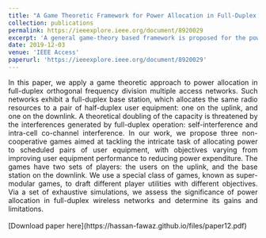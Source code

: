 ```yaml
---
title: "A Game Theoretic Framework for Power Allocation in Full-Duplex Wireless Networks"
collection: publications
permalink: https://ieeexplore.ieee.org/document/8920029
excerpt: 'A general game-theory based framework is proposed for the power allocation problem in full-duplex wireless networks.'
date: 2019-12-03
venue: 'IEEE Access'
paperurl: 'https://ieeexplore.ieee.org/document/8920029'
---
```

<div style="text-align: justify;">
In this paper, we apply a game theoretic approach to power allocation in full-duplex orthogonal frequency division multiple access networks. Such networks exhibit a full-duplex base station, which allocates the same radio resources to a pair of half-duplex user equipment: one on the uplink, and one on the downlink. A theoretical doubling of the capacity is threatened by the interferences generated by full-duplex operation: self-interference and intra-cell co-channel interference. In our work, we propose three non-cooperative games aimed at tackling the intricate task of allocating power to scheduled pairs of user equipment, with objectives varying from improving user equipment performance to reducing power expenditure. The games have two sets of players: the users on the uplink, and the base station on the downlink. We use a special class of games, known as super-modular games, to draft different player utilities with different objectives. Via a set of exhaustive simulations, we assess the significance of power allocation in full-duplex wireless networks and determine its gains and limitations.
</div>
<br>
[Download paper here](https://hassan-fawaz.github.io/files/paper12.pdf)


